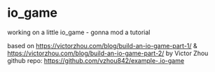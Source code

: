 # io_game
working on a little io_game - gonna mod a tutorial

based on https://victorzhou.com/blog/build-an-io-game-part-1/ & https://victorzhou.com/blog/build-an-io-game-part-2/
by Victor Zhou github repo: https://github.com/vzhou842/example-.io-game